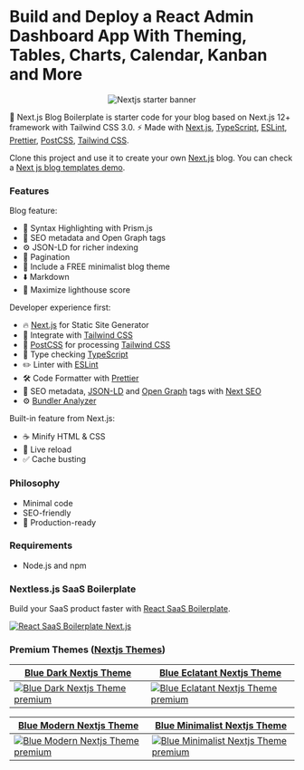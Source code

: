 # Build and Deploy a React Admin Dashboard App With Theming, Tables, Charts, Calendar, Kanban and More

<p align="center">
  <a ><img src="https://i.ibb.co/W6g39w3/image.png" alt="Nextjs starter banner"></a>
</p>

🚀 Next.js Blog Boilerplate is starter code for your blog based on Next.js 12+ framework with Tailwind CSS 3.0. ⚡️ Made with [Next.js](https://nextjs.org), [TypeScript](https://www.typescriptlang.org), [ESLint](https://eslint.org), [Prettier](https://prettier.io), [PostCSS](https://postcss.org), [Tailwind CSS](https://tailwindcss.com).

Clone this project and use it to create your own [Next.js](https://nextjs.org) blog. You can check a [Next js blog templates demo](https://creativedesignsguru.com/demo/Nextjs-Blog-Boilerplate/).

### Features

Blog feature:

- 🎈 Syntax Highlighting with Prism.js
- 🤖 SEO metadata and Open Graph tags
- ⚙️ JSON-LD for richer indexing
- 📖 Pagination
- 🌈 Include a FREE minimalist blog theme
- ⬇️ Markdown
- 💯 Maximize lighthouse score

Developer experience first:

- 🔥 [Next.js](https://nextjs.org) for Static Site Generator
- 🎨 Integrate with [Tailwind CSS](https://tailwindcss.com)
- 💅 [PostCSS](https://postcss.org) for processing [Tailwind CSS](https://tailwindcss.com)
- 🎉 Type checking [TypeScript](https://www.typescriptlang.org)
- ✏️ Linter with [ESLint](https://eslint.org)
- 🛠 Code Formatter with [Prettier](https://prettier.io)
- 🦊 SEO metadata, [JSON-LD](https://developers.google.com/search/docs/guides/intro-structured-data) and [Open Graph](https://ogp.me/) tags with [Next SEO](https://github.com/garmeeh/next-seo)
- ⚙️ [Bundler Analyzer](https://www.npmjs.com/package/@next/bundle-analyzer)

Built-in feature from Next.js:

- ☕ Minify HTML & CSS
- 💨 Live reload
- ✅ Cache busting

### Philosophy

- Minimal code
- SEO-friendly
- 🚀 Production-ready

### Requirements

- Node.js and npm

### Nextless.js SaaS Boilerplate

Build your SaaS product faster with [React SaaS Boilerplate](https://nextlessjs.com).

[![React SaaS Boilerplate Next.js](https://creativedesignsguru.com/assets/images/themes/next-js-saas-starter-kit.jpg)](https://nextlessjs.com)

### Premium Themes ([Nextjs Themes](https://creativedesignsguru.com/category/nextjs/))

| [Blue Dark Nextjs Theme](https://creativedesignsguru.com/blue-dark-nextjs-theme/)                                                                                                              | [Blue Eclatant Nextjs Theme](https://creativedesignsguru.com/blue-eclatant-nextjs-theme/)                                                                                                             |
| ---------------------------------------------------------------------------------------------------------------------------------------------------------------------------------------------- | ----------------------------------------------------------------------------------------------------------------------------------------------------------------------------------------------------- |
| [![Blue Dark Nextjs Theme premium](https://creativedesignsguru.com/assets/images/themes/blue-dark-mode-nextjs-theme-homepage-xs.png)](https://creativedesignsguru.com/blue-dark-nextjs-theme/) | [![Blue Eclatant Nextjs Theme premium](https://creativedesignsguru.com/assets/images/themes/eclatant-blue-nextjs-theme-homepage-xs.png)](https://creativedesignsguru.com/blue-eclatant-nextjs-theme/) |

| [Blue Modern Nextjs Theme](https://creativedesignsguru.com/blue-modern-nextjs-theme/)                                                                                                           | [Blue Minimalist Nextjs Theme](https://creativedesignsguru.com/blue-minimalist-nextjs-theme/)                                                                                                               |
| ----------------------------------------------------------------------------------------------------------------------------------------------------------------------------------------------- | ----------------------------------------------------------------------------------------------------------------------------------------------------------------------------------------------------------- |
| [![Blue Modern Nextjs Theme premium](https://creativedesignsguru.com/assets/images/themes/modern-blue-nextjs-theme-homepage-xs.png)](https://creativedesignsguru.com/blue-modern-nextjs-theme/) | [![Blue Minimalist Nextjs Theme premium](https://creativedesignsguru.com/assets/images/themes/minimalist-blue-nextjs-theme-homepage-xs.png)](https://creativedesignsguru.com/blue-minimalist-nextjs-theme/) |
